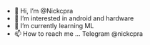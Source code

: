 - 👋 Hi, I’m @Nickcpra
- 👀 I’m interested in android and hardware
- 🌱 I’m currently learning ML
- 📫 How to reach me ... Telegram @nickcpra

<!---
Nickcpra/Nickcpra is a ✨ special ✨ repository because its `README.md` (this file) appears on your GitHub profile.
You can click the Preview link to take a look at your changes.
--->
